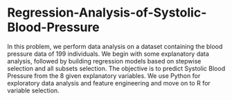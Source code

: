 # Regression-Analysis-of-Systolic-Blood-Pressure
In this problem, we perform data analysis on a dataset containing the blood pressure data of 199 individuals. We begin with some explanatory data analysis, followed by building regression models based on stepwise selection and all subsets selection. The objective is to predict Systolic Blood Pressure from the 8 given explanatory variables. We use Python for exploratory data analysis and feature engineering and move on to R for variable selection.
